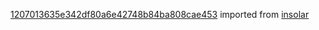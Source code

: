[1207013635e342df80a6e42748b84ba808cae453](https://github.com/insolar/insolar/commit/1207013635e342df80a6e42748b84ba808cae453) imported from [insolar](https://github.com/insolar/insolar)
